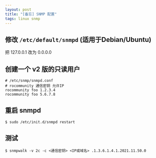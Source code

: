 ```yaml
---
layout: post
title: "[备忘] SNMP 配置"
tags: linux snmp
---
```


## 修改 `/etc/default/snmpd` (适用于Debian/Ubuntu)

把 127.0.0.1 改为 0.0.0.0

## 创建一个 v2 版的只读用户

    # /etc/snmp/snmpd.conf
    # rocommunity 通信密钥 允许IP
    rocommunity foo 1.2.3.4
    rocommunity foo 5.6.7.8

## 重启 snmpd

    $ sudo /etc/init.d/snmpd restart

## 测试

    $ snmpwalk -v 2c -c <通信密钥> <IP或域名> .1.3.6.1.4.1.2021.11.50.0

